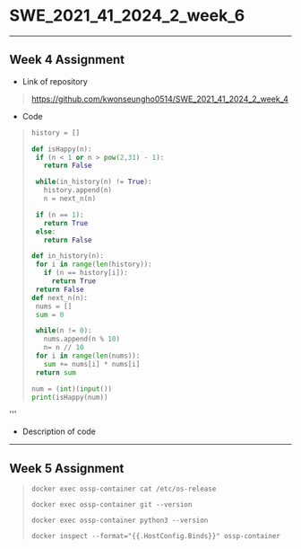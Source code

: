 # SWE_2021_41_2024_2_week_6
---
## Week 4 Assignment
* Link of repository
>https://github.com/kwonseungho0514/SWE_2021_41_2024_2_week_4
* Code
>```Python
>history = []
>
>def isHappy(n):
>  if (n < 1 or n > pow(2,31) - 1):
>    return False
>
>  while(in_history(n) != True):
>    history.append(n)
>    n = next_n(n)
>
>  if (n == 1):
>    return True
>  else:
>    return False
>
>def in_history(n):
>  for i in range(len(history)):
>    if (n == history[i]):
>      return True
>  return False
>def next_n(n):
>  nums = []
>  sum = 0
>
>  while(n != 0):
>    nums.append(n % 10)
>    n= n // 10
>  for i in range(len(nums)):
>    sum += nums[i] * nums[i]
>  return sum
>
>num = (int)(input())
>print(isHappy(num))
'''
* Description of code
  
---
## Week 5 Assignment

> ```Shell
> docker exec ossp-container cat /etc/os-release
> ```
> ```Shell
> docker exec ossp-container git --version
> ```
> ```Shell
> docker exec ossp-container python3 --version
> ```
> ```Shell
> docker inspect --format="{{.HostConfig.Binds}}" ossp-container
> ```
